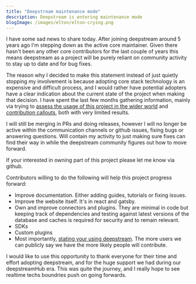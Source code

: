 ```yaml
---
title: "Deepstream maintenance mode" 
description: Deepstream is entering maintenance mode
blogImage: /images/elton/elton-crying.png
---
```


I have some sad news to share today. After joining deepstream around 5 years ago I'm stepping down as the active core maintainer. Given there hasn't been any other core contributors for the last couple of years this means deepstream as a project will be purely reliant on community activity to stay up to date and for bug fixes.

The reason why I decided to make this statement instead of just quietly stopping my involvement is because adopting core stack technology is an expensive and difficult process, and I would rather have potential adopters have a clear indication about the current state of the project when making that decision. I have spent the last few months gathering information, mainly via trying to [assess the usage of this project in the wider world](https://github.com/deepstreamIO/deepstream.io/issues/1049) and [contribution callouts](https://github.com/deepstreamIO/deepstream.io/issues/1030), both with very limited results.

I will still be merging in PRs and doing releases, however I will no longer be active within the communication channels or github issues, fixing bugs or answering questions. Will contain my activity to just making sure fixes can find their way in while the deepstream community figures out how to move forward.

If your interested in owning part of this project please let me know via github.

Contributors willing to do the following will help this project progress forward:

- Improve documentation. Either adding guides, tutorials or fixing issues.
- Improve the website itself. It's in react and gatsby.
- Own and improve connectors and plugins. They are minimal in code but keeping track of dependencies and testing against latest versions of the database and caches is required for security and to remain relevant.
- SDKs
- Custom plugins
- Most importantly, [stating your using deepstream](https://github.com/deepstreamIO/deepstream.io/issues/1049). The more users we can publicly say we have the more likely people will contribute.

I would like to use this opportunity to thank everyone for their time and effort adopting deepstream, and for the huge support we had during our deepstreamHub era. This was quite the journey, and I really hope to see realtime techs boundries push on going forwards.
